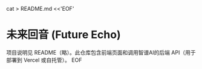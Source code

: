 cat > README.md <<'EOF'
# 未来回音 (Future Echo)

项目说明见 README（略）。此仓库包含前端页面和调用智谱AI的后端 API（用于部署到 Vercel 或自托管）。
EOF
